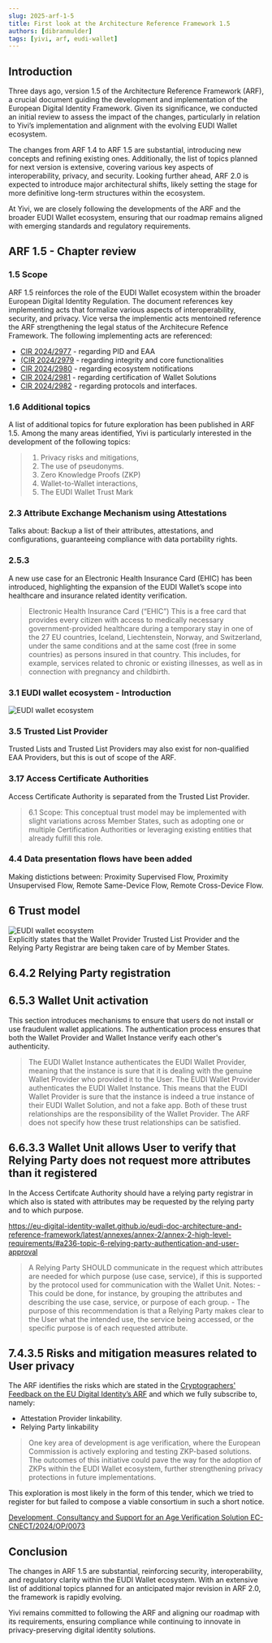 ```yaml
---
slug: 2025-arf-1-5
title: First look at the Architecture Reference Framework 1.5
authors: [dibranmulder]
tags: [yivi, arf, eudi-wallet]
---
```


## Introduction

Three days ago, version 1.5 of the Architecture Reference Framework (ARF), a crucial document guiding the development and implementation of the European Digital Identity Framework. Given its significance, we conducted an initial review to assess the impact of the changes, particularly in relation to Yivi’s implementation and alignment with the evolving EUDI Wallet ecosystem.

The changes from ARF 1.4 to ARF 1.5 are substantial, introducing new concepts and refining existing ones. Additionally, the list of topics planned for next version is extensive, covering various key aspects of interoperability, privacy, and security. Looking further ahead, ARF 2.0 is expected to introduce major architectural shifts, likely setting the stage for more definitive long-term structures within the ecosystem.

At Yivi, we are closely following the developments of the ARF and the broader EUDI Wallet ecosystem, ensuring that our roadmap remains aligned with emerging standards and regulatory requirements.

<!-- truncate -->

## ARF 1.5 - Chapter review

### 1.5 Scope
ARF 1.5 reinforces the role of the EUDI Wallet ecosystem within the broader European Digital Identity Regulation. The document references key implementing acts that formalize various aspects of interoperability, security, and privacy. Vice versa the implementic acts mentoined reference the ARF strengthening the legal status of the Architecure Refence Framework. The following implementing acts are referenced:

- [CIR 2024/2977](https://eur-lex.europa.eu/legal-content/EN/TXT/?uri=CELEX:32024R2977) - regarding PID and EAA
- [(CIR 2024/2979](https://eur-lex.europa.eu/legal-content/EN/TXT/?uri=OJ:L_202402979) - regarding integrity and core functionalities
- [CIR 2024/2980](https://eur-lex.europa.eu/legal-content/EN/TXT/?uri=OJ:L_202402980) - regarding ecosystem notifications
- [CIR 2024/2981](https://eur-lex.europa.eu/legal-content/EN/TXT/?uri=OJ:L_202402981) - regarding certification of Wallet Solutions
- [CIR 2024/2982](https://eur-lex.europa.eu/legal-content/EN/TXT/?uri=OJ:L_202402982) - regarding protocols and interfaces.

### 1.6 Additional topics
A list of additional topics for future exploration has been published in ARF 1.5. Among the many areas identified, Yivi is particularly interested in the development of the following topics:

> 1. Privacy risks and mitigations,
> 1. The use of pseudonyms.
> 1. Zero Knowledge Proofs (ZKP)
> 1. Wallet-to-Wallet interactions,
> 1. The EUDI Wallet Trust Mark

### 2.3 Attribute Exchange Mechanism using Attestations
Talks about:
Backup a list of their attributes, attestations, and configurations, guaranteeing compliance with data portability rights.

### 2.5.3
A new use case for an Electronic Health Insurance Card (EHIC) has been introduced, highlighting the expansion of the EUDI Wallet’s scope into healthcare and insurance related identity verification.

> Electronic Health Insurance Card (“EHIC”) This is a free card that provides every citizen with access to medically necessary government-provided healthcare during a temporary stay in one of the 27 EU countries, Iceland, Liechtenstein, Norway, and Switzerland, under the same conditions and at the same cost (free in some countries) as persons insured in that country. This includes, for example, services related to chronic or existing illnesses, as well as in connection with pregnancy and childbirth.

### 3.1 EUDI wallet ecosystem - Introduction

<div class="center-container">
    <img src="/img/arf-ecosystem-1-5.png" class="mm" alt="EUDI wallet ecosystem" />
</div>

### 3.5 Trusted List Provider
Trusted Lists and Trusted List Providers may also exist for non-qualified EAA Providers, but this is out of scope of the ARF.

### 3.17 Access Certificate Authorities
Access Certificate Authority is separated from the Trusted List Provider.

> 6.1 Scope: This conceptual trust model may be implemented with slight variations across Member States, such as adopting one or multiple Certification Authorities or leveraging existing entities that already fulfill this role.

### 4.4 Data presentation flows have been added
Making distictions between: Proximity Supervised Flow, Proximity Unsupervised Flow, Remote Same-Device Flow, Remote Cross-Device Flow.

## 6 Trust model
<div class="center-container">
    <img src="/img/arf-trust-model-1-5.png" class="mm" alt="EUDI wallet ecosystem" />
</div>
Explicitly states that the Wallet Provider Trusted List Provider and the Relying Party Registrar are being taken care of by Member States. 

## 6.4.2 Relying Party registration

## 6.5.3 Wallet Unit activation
This section introduces mechanisms to ensure that users do not install or use fraudulent wallet applications. The authentication process ensures that both the Wallet Provider and Wallet Instance verify each other's authenticity.

> The EUDI Wallet Instance authenticates the EUDI Wallet Provider, meaning that the instance is sure that it is dealing with the genuine Wallet Provider who provided it to the User.
The EUDI Wallet Provider authenticates the EUDI Wallet Instance. This means that the EUDI Wallet Provider is sure that the instance is indeed a true instance of their EUDI Wallet Solution, and not a fake app.
Both of these trust relationships are the responsibility of the Wallet Provider. The ARF does not specify how these trust relationships can be satisfied.

## 6.6.3.3 Wallet Unit allows User to verify that Relying Party does not request more attributes than it registered
In the Access Certifcate Authority should have a relying party registrar in which also is stated with attributes may be requested by the relying party and to which purpose. 

https://eu-digital-identity-wallet.github.io/eudi-doc-architecture-and-reference-framework/latest/annexes/annex-2/annex-2-high-level-requirements/#a236-topic-6-relying-party-authentication-and-user-approval

> A Relying Party SHOULD communicate in the request which attributes are needed for which purpose (use case, service), if this is supported by the protocol used for communication with the Wallet Unit. Notes: - This could be done, for instance, by grouping the attributes and describing the use case, service, or purpose of each group. - The purpose of this recommendation is that a Relying Party makes clear to the User what the intended use, the service being accessed, or the specific purpose is of each requested attribute. 

## 7.4.3.5 Risks and mitigation measures related to User privacy
The ARF identifies the risks which are stated in the [Cryptographers' Feedback on the EU Digital Identity’s ARF](https://github.com/eu-digital-identity-wallet/eudi-doc-architecture-and-reference-framework/issues/200) and which we fully subscribe to, namely:
- Attestation Provider linkability.
- Relying Party linkability

> One key area of development is age verification, where the European Commission is actively exploring and testing ZKP-based solutions. The outcomes of this initiative could pave the way for the adoption of ZKPs within the EUDI Wallet ecosystem, further strengthening privacy protections in future implementations.

This exploration is most likely in the form of this tender, which we tried to register for but failed to compose a viable consortium in such a short notice. 

[Development, Consultancy and Support for an Age Verification Solution EC-CNECT/2024/OP/0073](https://digital-strategy.ec.europa.eu/en/funding/call-tenders-development-consultancy-and-support-age-verification-solution)

## Conclusion
The changes in ARF 1.5 are substantial, reinforcing security, interoperability, and regulatory clarity within the EUDI Wallet ecosystem. With an extensive list of additional topics planned for an anticipated major revision in ARF 2.0, the framework is rapidly evolving.

Yivi remains committed to following the ARF and aligning our roadmap with its requirements, ensuring compliance while continuing to innovate in privacy-preserving digital identity solutions.